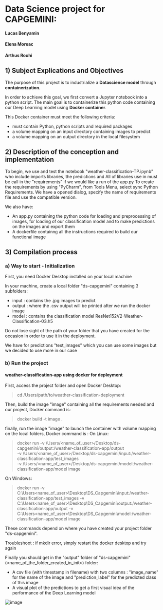 # Data Science project for CAPGEMINI:
#### Lucas Benyamin
#### Elena Moreac 
#### Arthus Rouhi

## 1) Subject Explications and Objectives

The purpose of this project is to industrialize a **Datascience model** through **containerization**.

In order to achieve this goal, we  first convert a Jupyter notebook into a python script. The main goal is to containerize this python code containing our Deep Learning model using **Docker container**.

This Docker container must meet the following criteria:
- must contain Python, python scripts and required packages
- a volume mapping on an input directory containing images to predict
- a volume mapping on an output directory in the local filesystem

## 2) Description of the conception and implementation

To begin, we use and test the notebook "weather-classification-TP.ipynb" who include imports libraries, the predictions and 
All of libraries use in  must be call in the "requirements" if we would like a run of the app.py
To create the requirements by using "PyCharm", from Tools Menu, select sync Python Requirements. We have a opened dialog, specify the name of requirements file and use the compatible version.

We also have:
- An app.py containing the python code for loading and preprocessing of images, for loading of our classification model and to make predictions on the images and export them
- A dockerfile containng all the instructions required to build our functional image

## 3) Compilation process
### a) Way to start - Initialization

First, you need Docker Desktop installed on your local machine

In your machine, create a local folder "ds-capgemini" containing 3 subfolders:
- input : contains the .jpg images to predict
- output : where the .csv output will be printed after we run the docker image
- model : contains the classification model ResNet152V2-Weather-Classification-03.h5

Do not lose sight of the path of your folder that you have created for the occasion in order to use it in the deployment. 

We have for predictions "test_images" which you can use some images but we decided to use more in our case

### b) Run the project
#### weather-classification-app using docker for deployment
First, access the project folder and open Docker Desktop:
> cd /Users/path/to/weather-classification-deployment

Then, build the image "image" containing all the requirements needed and our project, Docker command is:
> docker build -t image .

finally, run the image "image" to launch the container with volume mapping on the local folders, Docker command is :
On Linux:
> docker run -v /Users/<name_of_user>/Desktop/ds-capgemini/output:/weather-classification-app/output \
> -v /Users/<name_of_user>/Desktop/ds-capgemini/input:/weather-classification-app/test_images \
> -v /Users/<name_of_user>/Desktop/ds-capgemini/model:/weather-classification-app/model image

On Windows:
> docker run -v C:\Users\<name_of_user>\Desktop\DS_Capgemini\input:/weather-classification-app/test_images -v C:\Users\<name_of_user>\Desktop\DS_Capgemini\output:/weather-classification-app/output -v C:\Users\<name_of_user>\Desktop\DS_Capgemini\model:/weather-classification-app/model image

These commands depend on where you have created your project folder "ds-capgemini". 

Troubleshoot : if mkdir error, simply restart the docker desktop and try again

Finally you should get in the "output" folder of "ds-capgemini" (<name_of_the_folder_created_in_init>) folder:
- A csv file (with timestamp in filename) with two columns : "image_name" for the name of the image and "prediction_label" for the predicted class of this image
- A visual plot of the predictions to get a first visual idea of the performance of the Deep Learning model

![image](https://user-images.githubusercontent.com/63624017/211024098-50518931-c20c-4805-95af-d121aa5ae84d.png)
